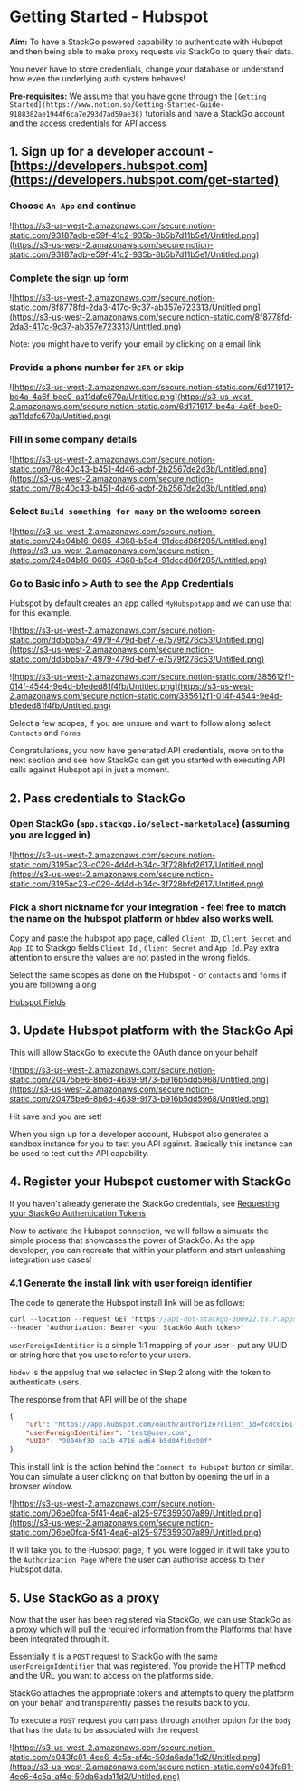 # Getting Started - Hubspot

**Aim:** To have a StackGo powered capability to authenticate with Hubspot and then being able to make proxy requests via StackGo to query their data. 

You never have to store credentials, change your database or understand how even the underlying auth system behaves!

**Pre-requisites:** We assume that you have gone through the `[Getting Started](https://www.notion.so/Getting-Started-Guide-9188382ae1944f6ca7e293d7ad59ae38)` tutorials and have a StackGo account and the access credentials for API access

## 1. Sign up for a developer account - [https://developers.hubspot.com](https://developers.hubspot.com/get-started)

### Choose `An App` and continue

![https://s3-us-west-2.amazonaws.com/secure.notion-static.com/93187adb-e59f-41c2-935b-8b5b7d11b5e1/Untitled.png](https://s3-us-west-2.amazonaws.com/secure.notion-static.com/93187adb-e59f-41c2-935b-8b5b7d11b5e1/Untitled.png)

### Complete the sign up form

![https://s3-us-west-2.amazonaws.com/secure.notion-static.com/8f8778fd-2da3-417c-9c37-ab357e723313/Untitled.png](https://s3-us-west-2.amazonaws.com/secure.notion-static.com/8f8778fd-2da3-417c-9c37-ab357e723313/Untitled.png)

Note: you might have to verify your email by clicking on a email link

### Provide a phone number for `2FA` or skip

![https://s3-us-west-2.amazonaws.com/secure.notion-static.com/6d171917-be4a-4a6f-bee0-aa11dafc670a/Untitled.png](https://s3-us-west-2.amazonaws.com/secure.notion-static.com/6d171917-be4a-4a6f-bee0-aa11dafc670a/Untitled.png)

### Fill in some company details

![https://s3-us-west-2.amazonaws.com/secure.notion-static.com/78c40c43-b451-4d46-acbf-2b2567de2d3b/Untitled.png](https://s3-us-west-2.amazonaws.com/secure.notion-static.com/78c40c43-b451-4d46-acbf-2b2567de2d3b/Untitled.png)

### Select `Build something for many` on the welcome screen

![https://s3-us-west-2.amazonaws.com/secure.notion-static.com/24e04b16-0685-4368-b5c4-91dccd86f285/Untitled.png](https://s3-us-west-2.amazonaws.com/secure.notion-static.com/24e04b16-0685-4368-b5c4-91dccd86f285/Untitled.png)

### Go to Basic info > Auth to see the App Credentials

Hubspot by default creates an app called `MyHubspotApp` and we can use that for this example.

![https://s3-us-west-2.amazonaws.com/secure.notion-static.com/dd5bb5a7-4979-479d-bef7-e7579f276c53/Untitled.png](https://s3-us-west-2.amazonaws.com/secure.notion-static.com/dd5bb5a7-4979-479d-bef7-e7579f276c53/Untitled.png)

![https://s3-us-west-2.amazonaws.com/secure.notion-static.com/385612f1-014f-4544-9e4d-b1eded81f4fb/Untitled.png](https://s3-us-west-2.amazonaws.com/secure.notion-static.com/385612f1-014f-4544-9e4d-b1eded81f4fb/Untitled.png)

Select a few scopes, if you are unsure and want to follow along select `Contacts` and `Forms`

Congratulations, you now have generated API credentials, move on to the next section and see how StackGo can get you started with executing API calls against Hubspot api in just a moment.

## 2. Pass credentials to StackGo

### Open StackGo (`app.stackgo.io/select-marketplace`) (assuming you are logged in)

![https://s3-us-west-2.amazonaws.com/secure.notion-static.com/3195ac23-c029-4d4d-b34c-3f728bfd2617/Untitled.png](https://s3-us-west-2.amazonaws.com/secure.notion-static.com/3195ac23-c029-4d4d-b34c-3f728bfd2617/Untitled.png)

### Pick a short nickname for your integration - feel free to match the name on the hubspot platform or `hbdev` also works well.

Copy and paste the  hubspot app page, called `Client ID`, `Client Secret` and `App ID` to Stackgo fields `Client Id` , `Client Secret` and `App Id`. Pay extra attention to ensure the values are not pasted in the wrong fields. 

Select the same scopes as done on the Hubspot - or `contacts` and `forms` if you are following along 

[Hubspot Fields](https://www.notion.so/61ccb7571be24e65a57a921c51e8d43c)

## 3. Update Hubspot platform with the StackGo Api

This will allow StackGo to execute the OAuth dance on your behalf

![https://s3-us-west-2.amazonaws.com/secure.notion-static.com/20475be6-8b6d-4639-9f73-b916b5dd5968/Untitled.png](https://s3-us-west-2.amazonaws.com/secure.notion-static.com/20475be6-8b6d-4639-9f73-b916b5dd5968/Untitled.png)

Hit save and you are set!

When you sign up for a developer account, Hubspot also generates a sandbox instance for you to test you API against. Basically this instance can be used to test out the API capability.

## 4. Register your Hubspot customer with StackGo

If you haven't already generate the StackGo credentials, see [Requesting your StackGo Authentication Tokens](https://www.notion.so/Requesting-your-StackGo-Authentication-Tokens-89b1ab9f852a407ea267a54957f30ff7) 

Now to activate the Hubspot connection, we will follow a simulate the simple process that showcases the power of StackGo. As the app developer, you can recreate that within your platform and start unleashing integration use cases!

### 4.1 Generate the install link with user foreign identifier

The code to generate the Hubspot install link will be as follows:

```java
curl --location --request GET 'https://api-dot-stackgo-300922.ts.r.appspot.com/api/hubspot/auth/hbDev?userForeignIdentifier=<user id>' \
--header 'Authorization: Bearer <your StackGo Auth token>'
```

 `userForeignIdentifier` is a simple 1:1 mapping of your user - put any UUID or string here that you use to refer to your users.

`hbdev` is the appslug that we selected in Step 2 along with the token to authenticate users.

The response from that API will be of the shape

```json
{
    "url": "https://app.hubspot.com/oauth/authorize?client_id=fcdc0161-59d5-428f-864f-629d8aa781ec&scope=contacts%20forms&redirect_uri=https%3A%2F%2Fapi-dot-stackgo-300922.ts.r.appspot.com%2Fhubspot%2Fhbdev-9804bf30-ca1b-4716-ad64-b5d84f10d98f%2Fcallback&state=test%40user.com",
    "userForeignIdentifier": "test@user.com",
    "UUID": "9804bf30-ca1b-4716-ad64-b5d84f10d98f"
}
```

This install link is the action behind the `Connect to Hubspot` button or similar. You can simulate a user clicking on that button by opening the url in a browser window. 

![https://s3-us-west-2.amazonaws.com/secure.notion-static.com/06be0fca-5f41-4ea6-a125-975359307a89/Untitled.png](https://s3-us-west-2.amazonaws.com/secure.notion-static.com/06be0fca-5f41-4ea6-a125-975359307a89/Untitled.png)

It will take you to the Hubspot page, if you were logged in it will take you to the `Authorization Page` where the user can authorise access to their Hubspot data. 

## 5. Use StackGo as a proxy

Now that the user has been registered via StackGo, we can use StackGo as a proxy which will pull the required information from the Platforms that have been integrated through it.

Essentially it is a `POST` request to StackGo with the same  `userForeignIdentifier` that was registered. You provide the HTTP method and the URL you want to access on the platforms side.

StackGo attaches the appropriate tokens and attempts to query the platform on your behalf and transparently passes the results back to you.

To execute a `POST` request you can pass through another option for the `body` that has the data to be associated with the request

![https://s3-us-west-2.amazonaws.com/secure.notion-static.com/e043fc81-4ee6-4c5a-af4c-50da6ada11d2/Untitled.png](https://s3-us-west-2.amazonaws.com/secure.notion-static.com/e043fc81-4ee6-4c5a-af4c-50da6ada11d2/Untitled.png)
